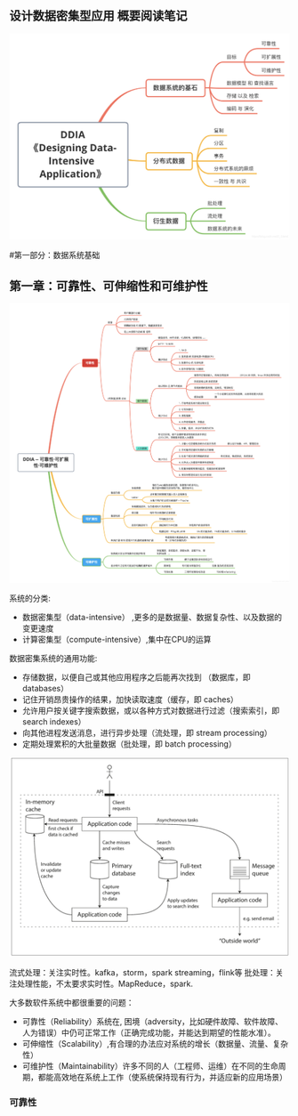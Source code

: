 ## 设计数据密集型应用 概要阅读笔记
                        

<img src="/src/main/resources/note/ddia/img.png">

#第一部分：数据系统基础
   
## 第一章：可靠性、可伸缩性和可维护性

<img src="/src/main/resources/note/ddia/img_1.png">

系统的分类:
+ 数据密集型（data-intensive） ,更多的是数据量、数据复杂性、以及数据的变更速度
+ 计算密集型（compute-intensive）,集中在CPU的运算

数据密集系统的通用功能:
+ 存储数据，以便自己或其他应用程序之后能再次找到 （数据库，即 databases）
+ 记住开销昂贵操作的结果，加快读取速度（缓存，即 caches）
+ 允许用户按关键字搜索数据，或以各种方式对数据进行过滤（搜索索引，即 search indexes）
+ 向其他进程发送消息，进行异步处理（流处理，即 stream processing）
+ 定期处理累积的大批量数据（批处理，即 batch processing）


<img src="/src/main/resources/note/ddia/img_2.png">

流式处理：关注实时性。kafka，storm，spark streaming，flink等
批处理：关注处理性能，不太要求实时性。MapReduce，spark.

大多数软件系统中都很重要的问题：

+ 可靠性（Reliability）系统在, 困境（adversity，比如硬件故障、软件故障、人为错误）中仍可正常工作（正确完成功能，并能达到期望的性能水准）。
+ 可伸缩性（Scalability）,有合理的办法应对系统的增长（数据量、流量、复杂性）
+ 可维护性（Maintainability）许多不同的人（工程师、运维）在不同的生命周期，都能高效地在系统上工作（使系统保持现有行为，并适应新的应用场景）


###  可靠性